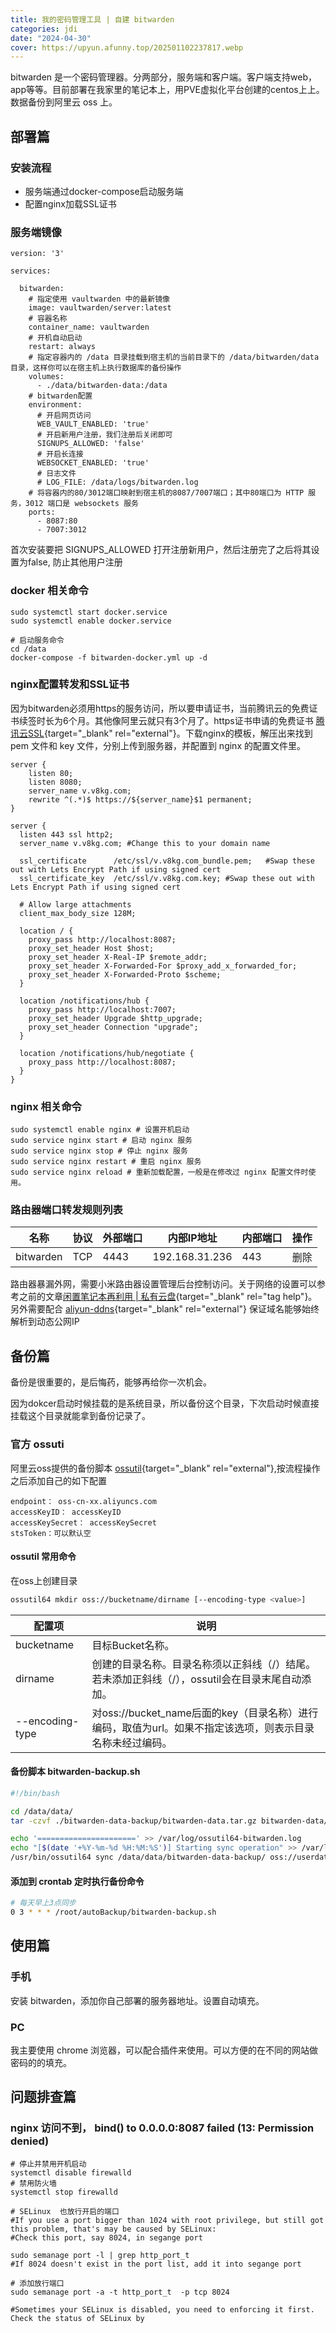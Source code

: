 ```yaml
---
title: 我的密码管理工具 | 自建 bitwarden
categories: jdi
date: "2024-04-30"
cover: https://upyun.afunny.top/202501102237817.webp
---
```


bitwarden 是一个密码管理器。分两部分，服务端和客户端。客户端支持web，app等等。目前部署在我家里的笔记本上，用PVE虚拟化平台创建的centos上上。数据备份到阿里云 oss 上。
## 部署篇
### 安装流程
- 服务端通过docker-compose启动服务端
- 配置nginx加载SSL证书

### 服务端镜像

```shell
version: '3'

services:

  bitwarden:
    # 指定使用 vaultwarden 中的最新镜像
    image: vaultwarden/server:latest
    # 容器名称
    container_name: vaultwarden
    # 开机自动启动
    restart: always
    # 指定容器内的 /data 目录挂载到宿主机的当前目录下的 /data/bitwarden/data 目录，这样你可以在宿主机上执行数据库的备份操作
    volumes:
      - ./data/bitwarden-data:/data
    # bitwarden配置
    environment:
      # 开启网页访问
      WEB_VAULT_ENABLED: 'true'
      # 开启新用户注册，我们注册后关闭即可
      SIGNUPS_ALLOWED: 'false'
      # 开启长连接
      WEBSOCKET_ENABLED: 'true'
      # 日志文件
      # LOG_FILE: /data/logs/bitwarden.log
    # 将容器内的80/3012端口映射到宿主机的8087/7007端口；其中80端口为 HTTP 服务，3012 端口是 websockets 服务
    ports:
      - 8087:80
      - 7007:3012
```

首次安装要把 SIGNUPS_ALLOWED 打开注册新用户，然后注册完了之后将其设置为false, 防止其他用户注册

### docker 相关命令

```shell
sudo systemctl start docker.service
sudo systemctl enable docker.service

# 启动服务命令
cd /data
docker-compose -f bitwarden-docker.yml up -d

```

### nginx配置转发和SSL证书

因为bitwarden必须用https的服务访问，所以要申请证书，当前腾讯云的免费证书续签时长为6个月。其他像阿里云就只有3个月了。https证书申请的免费证书 [腾讯云SSL](https://console.cloud.tencent.com/ssl){target="_blank" rel="external"}。下载nginx的模板，解压出来找到 pem 文件和 key 文件，分别上传到服务器，并配置到 nginx 的配置文件里。

```shell
server {
    listen 80;
    listen 8080;
    server_name v.v8kg.com;
    rewrite ^(.*)$ https://${server_name}$1 permanent;
}

server {
  listen 443 ssl http2;
  server_name v.v8kg.com; #Change this to your domain name
  
  ssl_certificate      /etc/ssl/v.v8kg.com_bundle.pem;   #Swap these out with Lets Encrypt Path if using signed cert
  ssl_certificate_key  /etc/ssl/v.v8kg.com.key; #Swap these out with Lets Encrypt Path if using signed cert

  # Allow large attachments
  client_max_body_size 128M;

  location / {
    proxy_pass http://localhost:8087;
    proxy_set_header Host $host;
    proxy_set_header X-Real-IP $remote_addr;
    proxy_set_header X-Forwarded-For $proxy_add_x_forwarded_for;
    proxy_set_header X-Forwarded-Proto $scheme;
  }
  
  location /notifications/hub {
    proxy_pass http://localhost:7007;
    proxy_set_header Upgrade $http_upgrade;
    proxy_set_header Connection "upgrade";
  }
  
  location /notifications/hub/negotiate {
    proxy_pass http://localhost:8087;
  }
}
```

### nginx 相关命令

```shell
sudo systemctl enable nginx # 设置开机启动 
sudo service nginx start # 启动 nginx 服务
sudo service nginx stop # 停止 nginx 服务
sudo service nginx restart # 重启 nginx 服务
sudo service nginx reload # 重新加载配置，一般是在修改过 nginx 配置文件时使用。
```

### 路由器端口转发规则列表

|   名称  | 协议|外部端口  | 内部IP地址 |  内部端口 | 操作 |
| ------------- |-------------| -----|-----|-----|-----|
| bitwarden     |TCP | 4443 | 192.168.31.236 | 443 | 删除 |

路由器暴漏外网，需要小米路由器设置管理后台控制访问。关于网络的设置可以参考之前的文章[闲置笔记本再利用 | 私有云盘](https://afunny.top/old-pc-computer-to-be-server){target="_blank" rel="tag help"}。另外需要配合 [aliyun-ddns](https://github.com/sanjusss/aliyun-ddns){target="_blank" rel="external"} 保证域名能够始终解析到动态公网IP

## 备份篇
备份是很重要的，是后悔药，能够再给你一次机会。

因为dokcer启动时候挂载的是系统目录，所以备份这个目录，下次启动时候直接挂载这个目录就能拿到备份记录了。

### 官方 ossuti
阿里云oss提供的备份脚本 [ossutil](https://help.aliyun.com/zh/oss/developer-reference/install-ossutil?spm=a2c4g.11186623.0.i6){target="_blank" rel="external"},按流程操作之后添加自己的如下配置

```shell
endpoint： oss-cn-xx.aliyuncs.com
accessKeyID： accessKeyID
accessKeySecret： accessKeySecret
stsToken：可以默认空
```

#### ossutil 常用命令

在oss上创建目录

```bash
ossutil64 mkdir oss://bucketname/dirname [--encoding-type <value>]
```

| 配置项 | 说明 |
| --- | --- |
| bucketname | 目标Bucket名称。 |
| dirname | 创建的目录名称。目录名称须以正斜线（/）结尾。若未添加正斜线（/），ossutil会在目录末尾自动添加。 |
| --encoding-type | 对oss://bucket_name后面的key（目录名称）进行编码，取值为url。如果不指定该选项，则表示目录名称未经过编码。 |

#### 备份脚本 bitwarden-backup.sh

```bash
#!/bin/bash

cd /data/data/
tar -czvf ./bitwarden-data-backup/bitwarden-data.tar.gz bitwarden-data/

echo '======================' >> /var/log/ossutil64-bitwarden.log
echo "[$(date '+%Y-%m-%d %H:%M:%S')] Starting sync operation" >> /var/log/ossutil64-bitwarden.log
/usr/bin/ossutil64 sync /data/data/bitwarden-data-backup/ oss://userdata-backup/bitwarden/ -f >> /var/log/ossutil64-bitwarden.log 2>&1

```

#### 添加到 crontab 定时执行备份命令

```bash
# 每天早上3点同步
0 3 * * * /root/autoBackup/bitwarden-backup.sh
```

## 使用篇
### 手机
安装 bitwarden，添加你自己部署的服务器地址。设置自动填充。

### PC
我主要使用 chrome 浏览器，可以配合插件来使用。可以方便的在不同的网站做密码的的填充。

## 问题排查篇
 ### nginx 访问不到， bind() to 0.0.0.0:8087 failed (13: Permission denied)
 
```shell
# 停止并禁用开机启动
systemctl disable firewalld
# 禁用防火墙
systemctl stop firewalld
```


```shell
# SELinux  也放行开启的端口
#If you use a port bigger than 1024 with root privilege, but still got this problem, that's may be caused by SELinux:
#Check this port, say 8024, in segange port

sudo semanage port -l | grep http_port_t
#If 8024 doesn't exist in the port list, add it into segange port

# 添加放行端口
sudo semanage port -a -t http_port_t  -p tcp 8024

#Sometimes your SELinux is disabled, you need to enforcing it first. Check the status of SELinux by
```
